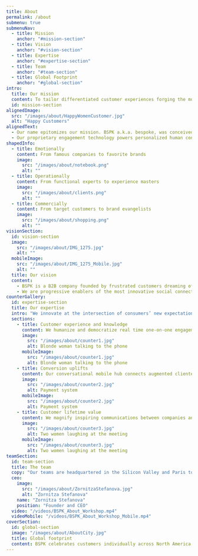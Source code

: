 ```yaml
---
title: About
permalink: /about
submenu: true
submenuNav:
  - title: Mission
    anchor: "#mission-section" 
  - title: Vision
    anchor: "#vision-section"
  - title: Expertise
    anchor: "#expertise-section"
  - title: Team
    anchor: "#team-section"
  - title: Global Footprint
    anchor: "#global-section"
intro:
  title: Our mission
  content: To tailor differentiated customer experiences forging the most sustainable relationships
  id: mission-section
alignedImage:
  src: "/images/about/HappyWomenCustomer.jpg"
  alt: "Happy Customers"
alignedText:
  - Our name epitomizes our mission. BSPK a.k.a. bespoke, was conceived to customize exclusive user journeys capturing rich data while making each customer feel unique and inspired by informed recommendations.
  - Our proprietary engagement technology powers personalized human connections at the heart of <strong>transformative outcomes for our clients:</strong>
shapedInfo:
  - title: Emotionally
    content: From famous companies to favorite brands
    image:
      src: "/images/about/notebook.png"
      alt: ""
  - title: Operationally
    content: From functional experts to experience masters
    image:
      src: "/images/about/clients.png"
      alt: ""
  - title: Commercially
    content: From target customers to brand evangelists
    image:
      src: "/images/about/shopping.png"
      alt: ""
visionSection:
  id: vision-section
  image:
    src: "/images/about/IMG_1275.jpg"
    alt: ""
  mobileImage:
    src: "/images/about/IMG_1275_Mobile.jpg"
    alt: ""
  title: Our vision
  content:
    - BSPK is a B2B company founded by frustrated customers dreaming of a great shopping experience. We behave like a B2C community and put the customer at the center of everything we do to bring human relationships at the forefront of our clients’ growth strategies. 
    - We are progressive enablers of the most innovative social connector in customer journey digitization.
counterGallery:
  id: expertise-section
  title: Our expertise
  intro: "We innovate at the intersection of consumers’ new expectations and our clients’ ambitions. Our expertise revolves around three building blocks unlocking meaningful interactions:"
  sections:
    - title: Customer experience and knowledge
      content: We humanize and democratize real time one-on-one engagement for sales advisors through highly personalized shopping journeys delivering superior insight. Both remotely and in proximity.
      image:
        src: "/images/about/counter1.jpg"
        alt: Blonde woman talking to the phone
      mobileImage:
        src: "/images/about/counter1.jpg"
        alt: Blonde woman talking to the phone
    - title: Conversion uplifts
      content: Our conversational mobile hub connects augmented clienteling to actionable data resulting in unprecedented transaction uplifts. We help where it typically gets messy.
      image:
        src: "/images/about/counter2.jpg"
        alt: Payment system
      mobileImage:
        src: "/images/about/counter2.jpg"
        alt: Payment system
    - title: Customer lifetime value
      content: We magnify inspiring communications between companies and customers to foster long-lasting loyalty and advocacy.
      image:
        src: "/images/about/counter3.jpg"
        alt: Two women laughing at the meeting
      mobileImage:
        src: "/images/about/counter3.jpg"
        alt: Two women laughing at the meeting
teamSection:
  id: team-section
  title: The team
  copy: "Our teams are headquartered in the Silicon Valley and Paris to offer the best of both worlds to our clients: the chemistry of visionary tech experts and creative experience makers. Where BSPK brings Logic and Magic together."
  ceo:
    image:
      src: "/images/about/ZornitzaStefanova.jpg"
      alt: "Zornitza Stefanova"
    name: "Zornitza Stefanova"
    position: "Founder and CEO"
  video: "/videos/BSPK_About_Workshop.mp4"
  videoMobile: "/videos/BSPK_About_Workshop_Mobile.mp4"
coverSection:
  id: global-section
  image: "/images/about/AboutCity.jpg"
  title: Global footprint
  content: BSPK celebrates customers individually across North America, Europe and APAC.
---
```


<Internal-Intro/>
<Internal-AlignedImage/>
<Internal-AlignedText/>
<Internal-ShapedInfo/>
<Internal-VisionSection/>
<Internal-CounterGallery page="about"/>
<Internal-TeamSection/>
<Internal-CoverSection/>
<Newsletter/>


